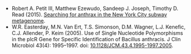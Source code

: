 * Robert A. Petit III, Matthew Ezewudo, Sandeep J. Joseph, Timothy D. Read (2015). [Searching for anthrax in the New York City subway metagenome](https://read-lab-confederation.github.io/nyc-subway-anthrax-study/).
* W.R. Easterday, M.N. Van Ert, T.S. Simonson, D.M. Wagner, L.J. Kenefic, C.J. Allender, P. Keim (2005). Use of Single Nucleotide Polymorphisms in the plcR Gene for Specific Identification of Bacillus anthracis. J Clin Microbiol 43(4): 1995–1997. doi: [10.1128/JCM.43.4.1995-1997.2005](http://jcm.asm.org/content/43/4/1995).

